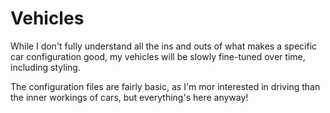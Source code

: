 # Vehicles

While I don't fully understand all the ins and outs of what makes a specific car configuration good, my vehicles will be slowly fine-tuned over time, including styling.

The configuration files are fairly basic, as I'm mor interested in driving than the inner workings of cars, but everything's here anyway!

